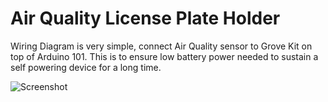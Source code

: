 # Air Quality License Plate Holder

Wiring Diagram is very simple, connect Air Quality sensor to Grove Kit on top of Arduino 101.  This is to ensure low battery power needed to sustain a self powering device for a long time.

![Screenshot](Air-Quality-License-Plate-Holder/arduino_wiring.jpg)
